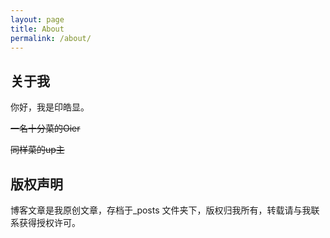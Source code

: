 ```yaml
---
layout: page
title: About
permalink: /about/
---
```


## 关于我
你好，我是印皓显。

~~一名十分菜的Oier~~

~~同样菜的up主~~

## 版权声明

博客文章是我原创文章，存档于_posts 文件夹下，版权归我所有，转载请与我联系获得授权许可。
